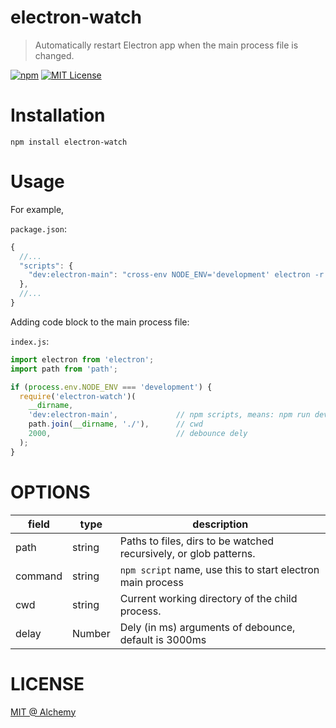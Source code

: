 # electron-watch

> Automatically restart Electron app when the main process file is changed.

[![npm](https://img.shields.io/npm/v/electron-watch.svg)](https://www.npmjs.com/package/electron-watch)
[![MIT License](https://img.shields.io/github/license/IceEnd/electron-watch.svg)](https://github.com/IceEnd/electron-watch/blob/master/LICENSE)

# Installation

```shell
npm install electron-watch
```

# Usage

For example,

`package.json`:

```js
{
  //...
  "scripts": {
    "dev:electron-main": "cross-env NODE_ENV='development' electron -r babel-register ./app/renderer/",
  },
  //...
}

```
Adding code block to the main process file:

`index.js`:

```js
import electron from 'electron';
import path from 'path';

if (process.env.NODE_ENV === 'development') {
  require('electron-watch')(
    __dirname,
    'dev:electron-main',             // npm scripts, means: npm run dev:electron-main
    path.join(__dirname, './'),      // cwd
    2000,                            // debounce dely
  );
}
```

# OPTIONS

|field      |type                |description                                                      |
|-----      |----                |----                                                             |
|path       |string              |Paths to files, dirs to be watched recursively, or glob patterns.|
|command    |string              |`npm script` name, use this to start electron main process       |
|cwd        |string              |Current working directory of the child process.                  |
|delay       |Number              |Dely (in ms) arguments of debounce, default is 3000ms            |
# LICENSE

[MIT @ Alchemy](https://github.com/IceEnd/electron-watch/blob/master/LICENSE)